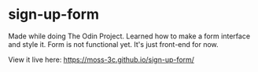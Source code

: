 # sign-up-form

Made while doing The Odin Project.
Learned how to make a form interface and style it.
Form is not functional yet. It's just front-end for now.

View it live here: https://moss-3c.github.io/sign-up-form/